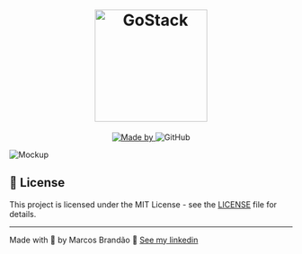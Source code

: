<h1 align="center">
	<img alt="GoStack" src=".github/logo.svg" width="200px" />
</h1>

<p align="center">
	<a href="https://www.linkedin.com/in/marcos-brand%C3%A3o-47a87526/" target="_blank" rel="noopener noreferrer">
    <img alt="Made by" src="https://img.shields.io/badge/made%20by-marcos%20brandao-%23FF9000">
  </a>
 <img alt="GitHub" src="https://img.shields.io/github/license/MarcosPBrandao/gobarber?color=%23FF9000">
</p>

<img alt="Mockup" src="https://camo.githubusercontent.com/705d29784ceee92dd6aa56378e9ce5842ac7133e/68747470733a2f2f7265732e636c6f7564696e6172792e636f6d2f656c6961736763662f696d6167652f75706c6f61642f76313538373530393539362f476f4261726265722f6d6f636b75705f6f63676769742e706e67">


## 📝 License

This project is licensed under the MIT License - see the [LICENSE](LICENSE) file for details.

---

Made with 💜 by Marcos Brandão 👋 [See my linkedin](https://www.linkedin.com/in/marcos-brand%C3%A3o-47a87526/)